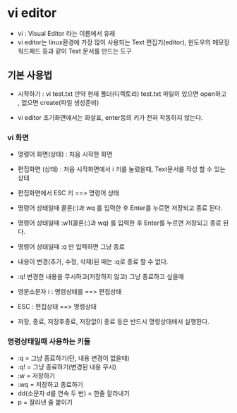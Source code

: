# vi editor
* vi : Visual Editor 라는 이름에서 유래
* vi editor는 linux환경에 가장 많이 사용되는 Text 편집기(editor), 윈도우의 메모장 워드패드 등과 같이 Text 문서를 만드는 도구

## 기본 사용법
* 시작하기 : vi test.txt
만약 현재 폴더(디렉토리) test.txt 파일이 있으면 open하고 , 없으면 create(파일 생성준비)

* vi editor 초기화면에서는 화살표, enter등의 키가 전혀 작동하지 않는다.

### vi 화면
* 명령어 화면(상태) : 처음 시작한 화면
* 편집화면 (상태) : 처음 시작화면에서 i 키를 눌렀을때, Text문서를 작성 할 수 있는 상태
* 편집화면에서 ESC 키 ==> 명령어 상태
* 명령어 상태일때 콜론(:)과 wq 를 입력한 후 Enter를 누르면 저장되고 종료 된다.

* 명령어 상태일때 :w1(콜론(:)과 wq) 를 입력한 후
Enter를 누르면 저장되고 종료 된다.
* 명령어 상태일때 :q 만 입력하면 그냥 종료
* 내용이 변경(추가, 수정, 삭제)된 때는 :q로 종료 할 수 없다.

* :q! 변경한 내용을 무시하고(저장하지 않고) 그냥 종료하고 싶을때

* 영문소문자 i : 명령상태를 ==> 편집상태
* ESC : 편집상태 ==> 명령상태
* 저장, 종료, 저장후종료, 저장없이 종료 등은 반드시 명령상태에서 실행한다.

### 명령상태일때 사용하는 키들
* :q = 그냥 종료하기(단, 내용 변경이 없을때)
* :q! = 그냥 종료하기(변경된 내용 무시)
* :w = 저장하기
* :wq = 저장하고 종료하기
* dd(소문자 d를 연속 두 번) = 한줄 잘라내기
* p = 잘라낸 줄 붙이기

